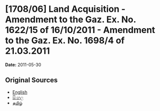 # [1708/06] Land Acquisition - Amendment to the Gaz. Ex. No. 1622/15 of 16/10/2011 - Amendment to the Gaz. Ex. No. 1698/4 of 21.03.2011

**Date:** 2011-05-30

## Original Sources

- [English](https://documents.gov.lk/view/extra-gazettes/2011/5/1708-06_E.pdf)
- [සිංහල](https://documents.gov.lk/view/extra-gazettes/2011/5/1708-06_S.pdf)
- [தமிழ்](https://documents.gov.lk/view/extra-gazettes/2011/5/1708-06_T.pdf)
